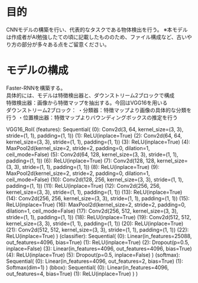 # 目的
CNNモデルの構築を行い、代表的なタスクである物体検出を行う。
※本モデルは作成者がAI勉強したての頃に記載したもののため、ファイル構成など、古いやり方の部分が多々ある点をご留意ください。

# モデルの構成
Faster-RNNを構築する。<br>
具体的には、モデルは特徴検出器と、ダウンストリーム2ブロックで構成<br>
特徴検出器：画像から特徴マップを抽出する。今回はVGG16を用いる<br>
ダウンストリーム2ブロック：
・分類器：特徴マップより画像の具体的な分類を行う
・位置検出器：特徴マップよりバウンディングボックスの推定を行う
<dl>
  VGG16_RoI(
  (features): Sequential(
    (0): Conv2d(3, 64, kernel_size=(3, 3), stride=(1, 1), padding=(1, 1))
    (1): ReLU(inplace=True)
    (2): Conv2d(64, 64, kernel_size=(3, 3), stride=(1, 1), padding=(1, 1))
    (3): ReLU(inplace=True)
    (4): MaxPool2d(kernel_size=2, stride=2, padding=0, dilation=1, ceil_mode=False)
    (5): Conv2d(64, 128, kernel_size=(3, 3), stride=(1, 1), padding=(1, 1))
    (6): ReLU(inplace=True)
    (7): Conv2d(128, 128, kernel_size=(3, 3), stride=(1, 1), padding=(1, 1))
    (8): ReLU(inplace=True)
    (9): MaxPool2d(kernel_size=2, stride=2, padding=0, dilation=1, ceil_mode=False)
    (10): Conv2d(128, 256, kernel_size=(3, 3), stride=(1, 1), padding=(1, 1))
    (11): ReLU(inplace=True)
    (12): Conv2d(256, 256, kernel_size=(3, 3), stride=(1, 1), padding=(1, 1))
    (13): ReLU(inplace=True)
    (14): Conv2d(256, 256, kernel_size=(3, 3), stride=(1, 1), padding=(1, 1))
    (15): ReLU(inplace=True)
    (16): MaxPool2d(kernel_size=2, stride=2, padding=0, dilation=1, ceil_mode=False)
    (17): Conv2d(256, 512, kernel_size=(3, 3), stride=(1, 1), padding=(1, 1))
    (18): ReLU(inplace=True)
    (19): Conv2d(512, 512, kernel_size=(3, 3), stride=(1, 1), padding=(1, 1))
    (20): ReLU(inplace=True)
    (21): Conv2d(512, 512, kernel_size=(3, 3), stride=(1, 1), padding=(1, 1))
    (22): ReLU(inplace=True)
  )
  (classifier): Sequential(
    (0): Linear(in_features=25088, out_features=4096, bias=True)
    (1): ReLU(inplace=True)
    (2): Dropout(p=0.5, inplace=False)
    (3): Linear(in_features=4096, out_features=4096, bias=True)
    (4): ReLU(inplace=True)
    (5): Dropout(p=0.5, inplace=False)
  )
  (softmax): Sequential(
    (0): Linear(in_features=4096, out_features=2, bias=True)
    (1): Softmax(dim=1)
  )
  (bbox): Sequential(
    (0): Linear(in_features=4096, out_features=4, bias=True)
    (1): ReLU(inplace=True)
  )
)
</dl>

